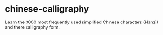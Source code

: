 # chinese-calligraphy
Learn the 3000 most frequently used simplified Chinese characters (Hànzì) and there calligraphy form.
